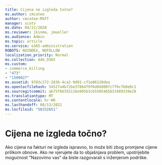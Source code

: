 ```yaml
---
title: Cijena ne izgleda točno?
ms.author: cmcatee
author: cmcatee-MSFT
manager: scotv
ms.date: 04/21/2020
ms.reviewer: jkinma, jmueller
ms.audience: Admin
ms.topic: article
ms.service: o365-administration
ROBOTS: NOINDEX, NOFOLLOW
localization_priority: Normal
ms.collection: Adm_O365
ms.custom:
- commerce_billing
- "473"
- "1500027"
ms.assetid: 9703c272-2836-4ca2-9d91-cf1e86120dea
ms.openlocfilehash: 54527a4b72be37864f9f6d0dd007c7f0c7b8e0c1
ms.sourcegitcommit: ab75f66355116e995b3cb5505465b31989339e28
ms.translationtype: MT
ms.contentlocale: hr-HR
ms.lasthandoff: 08/13/2021
ms.locfileid: "58332651"
---
```

# <a name="price-doesnt-look-correct"></a>Cijena ne izgleda točno?

Ako cijena na fakturi ne izgleda ispravno, to može biti zbog promjene cijene prilikom obnove. Ako ne vjerujete da to objašnjava problem, upotrijebite mogućnost "Nazovimo vas" da biste razgovarali s inženjerom podrške.